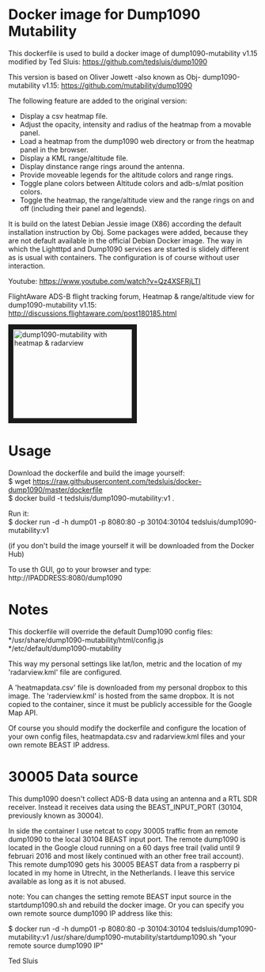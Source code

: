 # Docker image for Dump1090 Mutability

This dockerfile is used to build a docker image of dump1090-mutability v1.15 modified by Ted Sluis:
https://github.com/tedsluis/dump1090

This version is based on Oliver Jowett -also known as Obj- dump1090-mutability v1.15:
https://github.com/mutability/dump1090

The following feature are added to the original version:
* Display a csv heatmap file.
* Adjust the opacity, intensity and radius of the heatmap from a movable panel.
* Load a heatmap from the dump1090 web directory or from the heatmap panel in the browser.
* Display a KML range/altitude file.
* Display dinstance range rings around the antenna.
* Provide moveable legends for the altitude colors and range rings.
* Toggle plane colors between Altitude colors and adb-s/mlat position colors.
* Toggle the heatmap, the range/altitude view and the range rings on and off (including their panel and legends).

It is build on the latest Debian Jessie image (X86) according the default installation instruction by Obj. 
Some packages were added, because they are not default available in the official Debian Docker image.
The way in which the Lightttpd and Dump1090 services are started is slidely different as is usual with containers.
The configuration is of course without user interaction.

Youtube:
https://www.youtube.com/watch?v=Qz4XSFRjLTI

FlightAware ADS-B flight tracking forum, Heatmap & range/altitude view for dump1090-mutability v1.15:
http://discussions.flightaware.com/post180185.html

<a href="http://www.youtube.com/watch?feature=player_embedded&v=Qz4XSFRjLTI"
 target="_blank"><img src="https://dl.dropboxusercontent.com/u/17865731/dump1090-20150916/dump1090.jpg" 
alt="dump1090-mutability with heatmap & radarview" width="240" height="180" border="10" /></a>

# Usage

Download the dockerfile and build the image yourself:  
$ wget https://raw.githubusercontent.com/tedsluis/docker-dump1090/master/dockerfile  
$ docker build -t tedsluis/dump1090-mutability:v1 .

Run it:    
$ docker run -d -h dump01 -p 8080:80 -p 30104:30104 tedsluis/dump1090-mutability:v1

(if you don't build the image yourself it will be downloaded from the Docker Hub)

To use th GUI, go to your browser and type:
http://IPADDRESS:8080/dump1090 

# Notes

This dockerfile will override the default Dump1090 config files:
*/usr/share/dump1090-mutability/html/config.js   
*/etc/default/dump1090-mutability   

This way my personal settings like lat/lon, metric and the location of my 'radarview.kml' file are configured.

A 'heatmapdata.csv' file is downloaded from my personal dropbox to this image. 
The 'raderview.kml' is hosted from the same dropbox. It is not copied to the container, since it must be publicly accessible for the Google Map API.

Of course you should modify the dockerfile and configure the location of your own config files, heatmapdata.csv and radarview.kml files and your own remote BEAST IP address.

# 30005 Data source

This dump1090 doesn't collect ADS-B data using an antenna and a RTL SDR receiver. 
Instead it receives data using the BEAST_INPUT_PORT (30104, previously known as 30004).

In side the container I use netcat to copy 30005 traffic from an remote dump1090 to the local 30104 BEAST input port.
The remote dump1090 is located in the Google cloud running on a 60 days free trail (valid until 9 februari 2016 and most likely continued with an other free trail account). This remote dump1090 gets his 30005 BEAST data from a raspberry pi located in my home in Utrecht, in the Netherlands. I leave this service available as long as it is not abused.

note: You can changes the setting remote BEAST input source in the startdump1090.sh and rebuild the docker image. Or you can specify you own remote source dump1090 IP address like this:

$ docker run -d -h dump01 -p 8080:80 -p 30104:30104 tedsluis/dump1090-mutability:v1 /usr/share/dump1090-mutability/startdump1090.sh "your remote source dump1090 IP"

Ted Sluis


